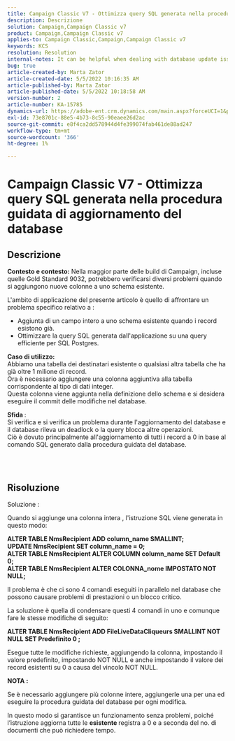 ```yaml
---
title: Campaign Classic V7 - Ottimizza query SQL generata nella procedura guidata di aggiornamento del database
description: Descrizione
solution: Campaign,Campaign Classic v7
product: Campaign,Campaign Classic v7
applies-to: Campaign Classic,Campaign,Campaign Classic v7
keywords: KCS
resolution: Resolution
internal-notes: It can be helpful when dealing with database update issues with big tables
bug: true
article-created-by: Marta Zator
article-created-date: 5/5/2022 10:16:35 AM
article-published-by: Marta Zator
article-published-date: 5/5/2022 10:18:58 AM
version-number: 2
article-number: KA-15785
dynamics-url: https://adobe-ent.crm.dynamics.com/main.aspx?forceUCI=1&pagetype=entityrecord&etn=knowledgearticle&id=e810bb6a-5ccc-ec11-a7b5-6045bd00dbbc
exl-id: 73e8701c-88e5-4b73-8c55-90eaee26d2ac
source-git-commit: e8f4ca2dd578944d4fe399074fab461de88ad247
workflow-type: tm+mt
source-wordcount: '366'
ht-degree: 1%

---
```


# Campaign Classic V7 - Ottimizza query SQL generata nella procedura guidata di aggiornamento del database

## Descrizione


<b>Contesto e contesto:</b>
Nella maggior parte delle build di Campaign, incluse quelle Gold Standard 9032, potrebbero verificarsi diversi problemi quando si aggiungono nuove colonne a uno schema esistente.

L&#39;ambito di applicazione del presente articolo è quello di affrontare un problema specifico relativo a :

- Aggiunta di un campo intero a uno schema esistente quando i record esistono già.
- Ottimizzare la query SQL generata dall&#39;applicazione su una query efficiente per SQL Postgres.


<b>Caso di utilizzo:</b> 
<br>Abbiamo una tabella dei destinatari esistente o qualsiasi altra tabella che ha già oltre 1 milione di record.
<br>Ora è necessario aggiungere una colonna aggiuntiva alla tabella corrispondente al tipo di dati integer.
<br>Questa colonna viene aggiunta nella definizione dello schema e si desidera eseguire il commit delle modifiche nel database.

<b>Sfida </b>:
<br>Si verifica e si verifica un problema durante l&#39;aggiornamento del database e il database rileva un deadlock o la query blocca altre operazioni.
<br>Ciò è dovuto principalmente all&#39;aggiornamento di tutti i record a 0 in base al comando SQL generato dalla procedura guidata del database.


<br> <br>

## Risoluzione


Soluzione :

Quando si aggiunge una colonna intera , l&#39;istruzione SQL viene generata in questo modo:

<b>ALTER TABLE NmsRecipient ADD column_name SMALLINT;
<br>UPDATE NmsRecipient SET column_name = 0;
<br>ALTER TABLE NmsRecipient ALTER COLUMN column_name SET Default 0;
<br>ALTER TABLE NmsRecipient ALTER COLONNA_nome IMPOSTATO NOT NULL;</b>

Il problema è che ci sono 4 comandi eseguiti in parallelo nel database che possono causare problemi di prestazioni o un blocco critico.

La soluzione è quella di condensare questi 4 comandi in uno e comunque fare le stesse modifiche di seguito:

<b>ALTER TABLE NmsRecipient ADD FileLiveDataCliqueurs SMALLINT NOT NULL SET Predefinito 0 ;</b>

Esegue tutte le modifiche richieste, aggiungendo la colonna, impostando il valore predefinito, impostando NOT NULL e anche impostando il valore dei record esistenti su 0 a causa del vincolo NOT NULL.



<b>NOTA :</b>

Se è necessario aggiungere più colonne intere, aggiungerle una per una ed eseguire la procedura guidata del database per ogni modifica.

In questo modo si garantisce un funzionamento senza problemi, poiché l’istruzione aggiorna tutte le <b>esistente </b>registra a 0 e a seconda del no. di documenti che può richiedere tempo.

